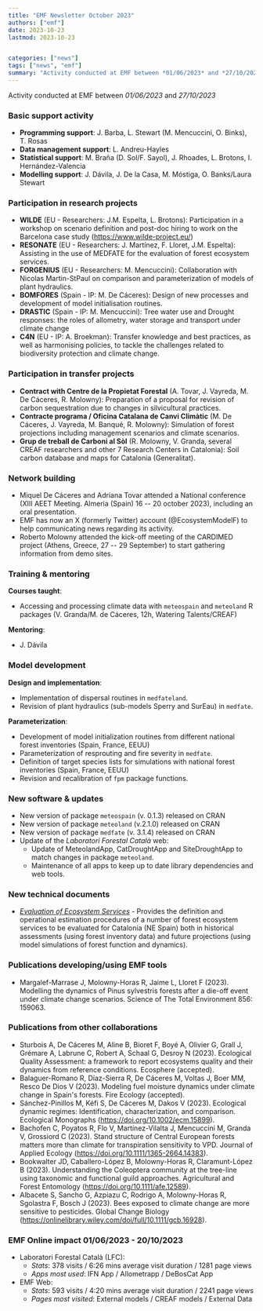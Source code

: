 ```yaml
---
title: "EMF Newsletter October 2023"
authors: ["emf"]
date: 2023-10-23
lastmod: 2023-10-23


categories: ["news"]
tags: ["news", "emf"]
summary: "Activity conducted at EMF between *01/06/2023* and *27/10/2023*"  
---
```


Activity conducted at EMF between *01/06/2023* and *27/10/2023*

### Basic support activity

-   **Programming support**: J. Barba, L. Stewart (M. Mencuccini, O. Binks), T. Rosas
-   **Data management support**: L. Andreu-Hayles
-   **Statistical support**: M. Braña (D. Sol/F. Sayol), J. Rhoades, L. Brotons, I. Hernández-Valencia
-   **Modelling support**: J. Dávila, J. De la Casa, M. Móstiga, O. Banks/Laura Stewart

### Participation in research projects

-   **WILDE** (EU - Researchers: J.M. Espelta, L. Brotons): Participation in a workshop on scenario definition and post-doc hiring to work on the Barcelona case study (<https://www.wilde-project.eu/>)
-   **RESONATE** (EU - Researchers: J. Martínez, F. Lloret, J.M. Espelta): Assisting in the use of MEDFATE for the evaluation of forest ecosystem services.
-   **FORGENIUS** (EU - Researchers: M. Mencuccini): Collaboration with Nicolas Martin-StPaul on comparison and parameterization of models of plant hydraulics.
-   **BOMFORES** (Spain - IP: M. De Cáceres): Design of new processes and development of model initialisation routines.
-   **DRASTIC** (Spain - IP: M. Mencuccini): Tree water use and Drought responses: the roles of allometry, water storage and transport under climate change
-   **C4N** (EU - IP: A. Broekman): Transfer knowledge and best practices, as well as harmonising policies, to tackle the challenges related to biodiversity protection and climate change.

### Participation in transfer projects

-   **Contract with Centre de la Propietat Forestal** (A. Tovar, J. Vayreda, M. De Cáceres, R. Molowny): Preparation of a proposal for revision of carbon sequestration due to changes in silvicultural practices.
-   **Contracte programa / Oficina Catalana de Canvi Climàtic** (M. De Cáceres, J. Vayreda, M. Banqué, R. Molowny): Simulation of forest projections including management scenarios and climate scenarios.
-   **Grup de treball de Carboni al Sòl** (R. Molowny, V. Granda, several CREAF researchers and other 7 Research Centers in Catalonia): Soil carbon database and maps for Catalonia (Generalitat).

### Network building

-   Miquel De Cáceres and Adriana Tovar attended a National conference (XIII AEET Meeting. Almeria (Spain) 16 -- 20 october 2023), including an oral presentation.
-   EMF has now an X (formerly Twitter) account (@EcosystemModelF) to help communicating news regarding its activity.
-   Roberto Molowny attended the kick-off meeting of the CARDIMED project (Athens, Greece, 27 -- 29 September) to start gathering information from demo sites.

### Training & mentoring

**Courses taught**:

-   Accessing and processing climate data with `meteospain` and `meteoland` R packages (V. Granda/M. de Cáceres, 12h, Watering Talents/CREAF)

**Mentoring**:

-   J. Dávila

### Model development

**Design and implementation**:

-   Implementation of dispersal routines in `medfateland`.
-   Revision of plant hydraulics (sub-models Sperry and SurEau) in `medfate`.

**Parameterization**:

-   Development of model initialization routines from different national forest inventories (Spain, France, EEUU)
-   Parameterization of resprouting and fire severity in `medfate`.
-   Definition of target species lists for simulations with national forest inventories (Spain, France, EEUU)
-   Revision and recalibration of `fpm` package functions.

### New software & updates

-   New version of package `meteospain` (v. 0.1.3) released on CRAN
-   New version of package `meteoland` (v.2.1.0) released on CRAN
-   New version of package `medfate` (v. 3.1.4) released on CRAN
-   Update of the *Laboratori Forestal Català* web:
    -   Update of MeteolandApp, CatDroughtApp and SiteDroughtApp to match changes in package `meteoland`.
    -   Maintenance of all apps to keep up to date library dependencies and web tools.

### New technical documents

-   [*Evaluation of Ecosystem Services*](https://emf.creaf.cat/tech_docs/fesevaluation/) - Provides the definition and operational estimation procedures of a number of forest ecosystem services to be evaluated for Catalonia (NE Spain) both in historical assessments (using forest inventory data) and future projections (using model simulations of forest function and dynamics).

### Publications developing/using EMF tools

-   Margalef-Marrase J, Molowny-Horas R, Jaime L, Lloret F (2023). Modelling the dynamics of Pinus sylvestris forests after a die-off event under climate change scenarios. Science of The Total Environment 856: 159063.

### Publications from other collaborations

-   Sturbois A, De Cáceres M, Aline B, Bioret F, Boyé A, Olivier G, Grall J, Grémare A, Labrune C, Robert A, Schaal G, Desroy N (2023). Ecological Quality Assessment: a framework to report ecosystems quality and their dynamics from reference conditions. Ecosphere (accepted).
-   Balaguer-Romano R, Díaz-Sierra R, De Cáceres M, Voltas J, Boer MM, Resco De Dios V (2023). Modeling fuel moisture dynamics under climate change in Spain's forests. Fire Ecology (accepted).
-   Sánchez-Pinillos M, Kéfi S, De Cáceres M, Dakos V (2023). Ecological dynamic regimes: Identification, characterization, and comparison. Ecological Monographs (<https://doi.org/10.1002/ecm.15899>).
-   Bachofen C, Poyatos R, Flo V, Martínez-Vilalta J, Mencuccini M, Granda V, Grossiord C (2023). Stand structure of Central European forests matters more than climate for transpiration sensitivity to VPD. Journal of Applied Ecology (<https://doi.org/10.1111/1365-2664.14383>).
-   Bookwalter JD, Caballero-López B, Molowny-Horas R, Claramunt-López B (2023). Understanding the Coleoptera community at the tree-line using taxonomic and functional guild approaches. Agricultural and Forest Entomology (<https://doi.org/10.1111/afe.12589>).
-   Albacete S, Sancho G, Azpiazu C, Rodrigo A, Molowny-Horas R, Sgolastra F, Bosch J (2023). Bees exposed to climate change are more sensitive to pesticides. Global Change Biology (<https://onlinelibrary.wiley.com/doi/full/10.1111/gcb.16928>).

### EMF Online impact 01/06/2023 - 20/10/2023

-   Laboratori Forestal Català (LFC):
    -   *Stats*: 378 visits / 6:26 mins average visit duration / 1281 page views
    -   *Apps most used*: IFN App / Allometrapp / DeBosCat App
-   EMF Web:
    -   *Stats*: 593 visits / 4:20 mins average visit duration / 2241 page views
    -   *Pages most visited*: External models / CREAF models / External Data
